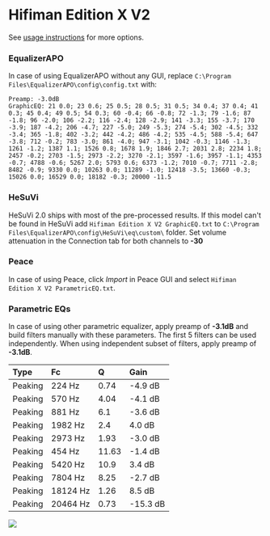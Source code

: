 # Hifiman Edition X V2
See [usage instructions](https://github.com/jaakkopasanen/AutoEq#usage) for more options.

### EqualizerAPO
In case of using EqualizerAPO without any GUI, replace `C:\Program Files\EqualizerAPO\config\config.txt`
with:
```
Preamp: -3.0dB
GraphicEQ: 21 0.0; 23 0.6; 25 0.5; 28 0.5; 31 0.5; 34 0.4; 37 0.4; 41 0.3; 45 0.4; 49 0.5; 54 0.3; 60 -0.4; 66 -0.8; 72 -1.3; 79 -1.6; 87 -1.8; 96 -2.0; 106 -2.2; 116 -2.4; 128 -2.9; 141 -3.3; 155 -3.7; 170 -3.9; 187 -4.2; 206 -4.7; 227 -5.0; 249 -5.3; 274 -5.4; 302 -4.5; 332 -3.4; 365 -1.8; 402 -3.2; 442 -4.2; 486 -4.2; 535 -4.5; 588 -5.4; 647 -3.8; 712 -0.2; 783 -3.0; 861 -4.0; 947 -3.1; 1042 -0.3; 1146 -1.3; 1261 -1.2; 1387 1.1; 1526 0.8; 1678 1.9; 1846 2.7; 2031 2.8; 2234 1.8; 2457 -0.2; 2703 -1.5; 2973 -2.2; 3270 -2.1; 3597 -1.6; 3957 -1.1; 4353 -0.7; 4788 -0.6; 5267 2.0; 5793 0.6; 6373 -1.2; 7010 -0.7; 7711 -2.8; 8482 -0.9; 9330 0.0; 10263 0.0; 11289 -1.0; 12418 -3.5; 13660 -0.3; 15026 0.0; 16529 0.0; 18182 -0.3; 20000 -11.5
```

### HeSuVi
HeSuVi 2.0 ships with most of the pre-processed results. If this model can't be found in HeSuVi add
`Hifiman Edition X V2 GraphicEQ.txt` to `C:\Program Files\EqualizerAPO\config\HeSuVi\eq\custom\` folder.
Set volume attenuation in the Connection tab for both channels to **-30**

### Peace
In case of using Peace, click *Import* in Peace GUI and select `Hifiman Edition X V2 ParametricEQ.txt`.

### Parametric EQs
In case of using other parametric equalizer, apply preamp of **-3.1dB** and build filters manually
with these parameters. The first 5 filters can be used independently.
When using independent subset of filters, apply preamp of **-3.1dB**.

| Type    | Fc       |     Q | Gain     |
|:--------|:---------|:------|:---------|
| Peaking | 224 Hz   |  0.74 | -4.9 dB  |
| Peaking | 570 Hz   |  4.04 | -4.1 dB  |
| Peaking | 881 Hz   |  6.1  | -3.6 dB  |
| Peaking | 1982 Hz  |  2.4  | 4.0 dB   |
| Peaking | 2973 Hz  |  1.93 | -3.0 dB  |
| Peaking | 454 Hz   | 11.63 | -1.4 dB  |
| Peaking | 5420 Hz  | 10.9  | 3.4 dB   |
| Peaking | 7804 Hz  |  8.25 | -2.7 dB  |
| Peaking | 18124 Hz |  1.26 | 8.5 dB   |
| Peaking | 20464 Hz |  0.73 | -15.3 dB |

![](https://raw.githubusercontent.com/jaakkopasanen/AutoEq/master/results/oratory1990/harman_over-ear_2018/Hifiman%20Edition%20X%20V2/Hifiman%20Edition%20X%20V2.png)